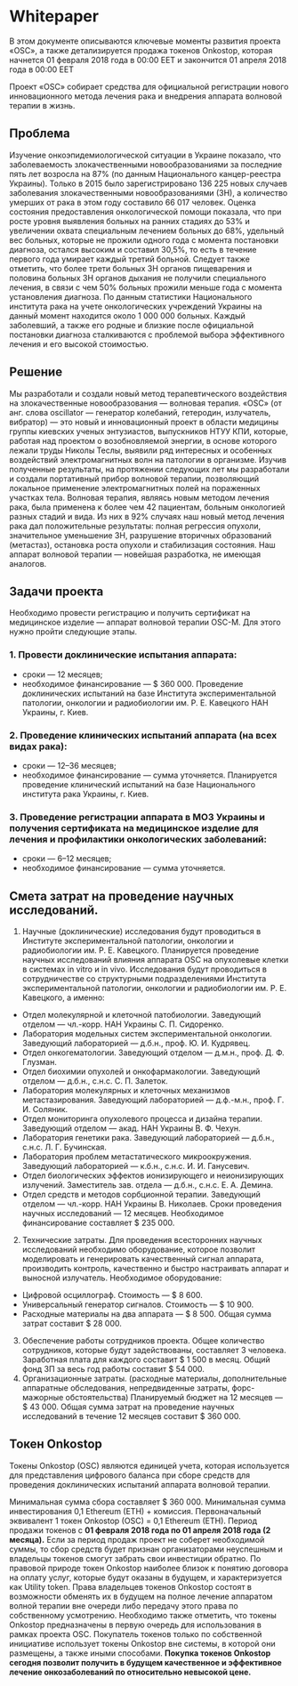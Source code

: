 # Whitepaper
В этом документе описываются ключевые моменты развития проекта «OSC», а также детализируется продажа токенов Onkostop, которая начнется 01 февраля 2018 года в 00:00 EET и закончится 01 апреля 2018 года в 00:00 EET

Проект «OSC» собирает средства для официальной регистрации нового инновационного метода лечения рака и внедрения аппарата волновой терапии в жизнь.

## Проблема
Изучение онкоэпидемиологической ситуации в Украине показало, что заболеваемость злокачественными новообразованиями за последние пять лет возросла на 87% (по данным Национального канцер-реестра Украины).
Только в 2015 было зарегистрировано 136 225 новых случаев заболевания злокачественными новообразованиями (ЗН), а количество умерших от рака в этом году составило 66 017 человек.
Оценка состояния предоставления онкологической помощи показала, что при росте уровня выявления больных на ранних стадиях до 53% и увеличении охвата специальным лечением больных до 68%, удельный вес больных, которые не прожили одного года с момента постановки диагноза, остался высоким и составил 30,5%, то есть в течение первого года умирает каждый третий больной.
Следует также отметить, что более трети больных ЗН органов пищеварения и половина больных ЗН органов дыхания не получили специального лечения, в связи с чем 50% больных прожили меньше года с момента установления диагноза.
По данным статистики Национального института рака на учете онкологических учреждений Украины на данный момент находится около 1 000 000 больных.
Каждый заболевший, а также его родные и близкие после официальной постановки диагноза сталкиваются с проблемой выбора эффективного лечения и его высокой стоимостью.

## Решение
Мы разработали и создали новый метод терапевтического воздействия на злокачественные новообразования — волновая терапия. «OSC» (от анг. слова oscillator — генератор колебаний, гетеродин, излучатель, вибратор) — это новый и инновационный проект в области медицины группы киевских ученых энтузиастов, выпускников НТУУ КПИ, которые, работая над проектом о возобновляемой энергии, в основе которого лежали труды Николы Теслы, выявили ряд интересных и особенных воздействий электромагнитных волн на патологии в организме. Изучив полученные результаты, на протяжении следующих лет мы разработали и создали портативный прибор волновой терапии, позволяющий локальное применение электромагнитных полей на пораженных участках тела. Волновая терапия, являясь новым методом лечения рака, была применена к более чем 42 пациентам, больным онкологией разных стадий и вида. Из них в 92% случаях наш новый метод лечения рака дал положительные результаты: полная регрессия опухоли, значительное уменьшение ЗН, разрушение вторичных образований (метастаз), остановка роста опухоли и стабилизация состояния. Наш аппарат волновой терапии — новейшая разработка, не имеющая аналогов.

## Задачи проекта
Необходимо провести регистрацию и получить сертификат на медицинское изделие — аппарат волновой терапии OSC-M.
Для этого нужно пройти следующие этапы.
### 1. Провести доклинические испытания аппарата:
* сроки — 12 месяцев;
* необходимое финансирование — $ 360 000.
Проведение доклинических испытаний на базе Института экспериментальной патологии, онкологии и радиобиологии им. Р. Е. Кавецкого НАН Украины, г. Киев.
### 2. Проведение клинических испытаний аппарата (на всех видах рака):
* сроки — 12–36 месяцев;
* необходимое финансирование — сумма уточняется.
Планируется проведение клинический испытаний на базе Национального института рака Украины, г. Киев.
### 3. Проведение регистрации аппарата в МОЗ Украины и получения сертификата на медицинское изделие для лечения и профилактики онкологических заболеваний:
* сроки — 6–12 месяцев;
* необходимое финансирование — сумма уточняется.

## Смета затрат на проведение научных исследований.
1. Научные (доклинические) исследования будут проводиться в Институте экспериментальной патологии, онкологии и радиобиологии им. Р. Е. Кавецкого.
Планируется проведение научных исследований  влияния аппарата OSC на опухолевые клетки в системах in vitro и in vivo.
Исследования будут проводиться в сотрудничестве со структурными подразделениями Института экспериментальной патологии, онкологии и радиобиологии им. Р. Е. Кавецкого, а именно:
+ Отдел молекулярной и клеточной патобиологии. Заведующий отделом — чл.-корр. НАН Украины С. П. Сидоренко.
+ Лаборатория модельных систем экспериментальной онкологии. Заведующий лабораторией — д.б.н., проф. Ю. И. Кудрявец.
+ Отдел онкогематологии. Заведующий отделом — д.м.н., проф. Д. Ф. Глузман.
+ Отдел биохимии опухолей и онкофармакологии. Заведующий отделом — д.б.н., с.н.с. С. П. Залеток.
+ Лаборатория молекулярных и клеточных механизмов метастазирования. Заведующий лабораторией — д.ф.-м.н., проф. Г. И. Соляник.
+ Отдел мониторинга опухолевого процесса и дизайна терапии. Заведующий отделом — акад. НАН Украины В. Ф. Чехун.
+ Лаборатория генетики рака. Заведующий лабораторией — д.б.н., с.н.с. Л. Г. Бучинская.
+ Лаборатория проблем метастатического микроокружения. Заведующий лабораторией — к.б.н., с.н.с. И. И. Ганусевич.
+ Отдел биологических эффектов ионизирующего и неионизирующих излучений. Заместитель зав. отдела — д.б.н., с.н.с. Е. А. Демина.
+ Отдел средств и методов сорбционной терапии. Заведующий отделом — чл.-корр. НАН Украины В. Николаев.
Сроки проведения научных исследований — 12 месяцев.
Необходимое финансирование составляет $ 235 000.
2. Технические затраты.
Для проведения всесторонних научных исследований необходимо оборудование, которое позволит моделировать и генерировать качественный сигнал аппарата, производить контроль, качественно и быстро настраивать аппарат и выносной излучатель. 
Необходимое оборудование:
+ Цифровой осциллограф. Стоимость — $ 8 600.
+ Универсальный генератор сигналов. Стоимость — $ 10 900.
+ Расходные материалы на два аппарата — $ 8 500.
Общая сумма затрат составит $ 28 000.
3. Обеспечение работы сотрудников проекта.
Общее количество сотрудников, которые будут задействованы, составляет 3 человека.
Заработная плата для каждого составит $ 1 500 в месяц.
Общий фонд ЗП за весь год  работы составит $ 54 000.  
4. Организационные затраты. (расходные материалы, дополнительные аппаратные обследования, непредвиденные затраты, форс-мажорные обстоятельства)
Планируемый бюджет на 12 месяцев — $ 43 000.
Общая сумма затрат на проведение научных исследований в течение 12 месяцев составит $ 360 000.

## Токен Onkostop
Токены Onkostop (OSC) являются единицей учета, которая используется для представления цифрового баланса при сборе средств для проведения доклинических испытаний аппарата волновой терапии.

Минимальная сумма сбора составляет $ 360 000.
Минимальная сумма инвестирования 0,1 Ethereum (ETH) + комиссия.
Первоначальный эквивалент 1 токен Onkostop (OSC) = 0,1 Ethereum (ETH).
Период продажи токенов с **01 февраля 2018 года по 01 апреля 2018 года (2 месяца).**
Если за период продаж проект не соберет необходимой суммы, то сбор средств будет признан организаторами неуспешным и владельцы токенов смогут забрать свои инвестиции обратно.
По правовой природе токен Onkostop наиболее близок к понятию договора на оплату услуг, которые будут оказаны в будущем, и характеризуется как Utility token.
Права владельцев токенов Onkostop состоят в возможности обменять их в будущем на полное лечение аппаратом волной терапии вне очереди либо передачу этого права по собственному усмотрению.
Необходимо также отметить, что токены Onkostop предназначены в первую очередь для использования в рамках проекта OSC.
Покупатель токенов только по собственной инициативе использует токены Onkostop вне системы, в которой они размещены, а также иными способами.
**Покупка токенов Onkostop сегодня позволит получить в будущем качественное и эффективное лечение онкозаболеваний по относительно невысокой цене.**
